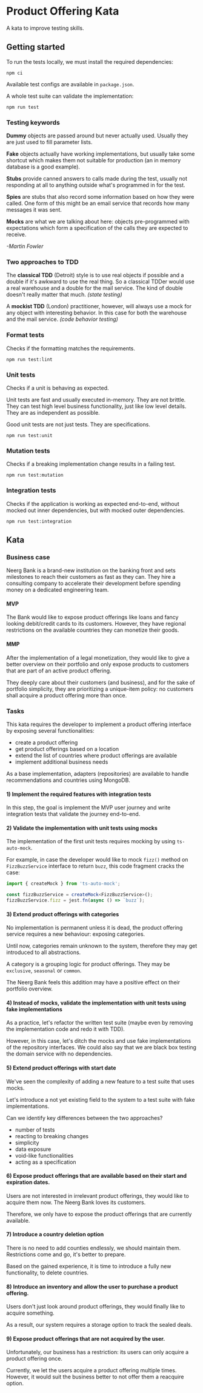 # Product Offering Kata

A kata to improve testing skills.

## Getting started

To run the tests locally, we must install the required dependencies:

```shell
npm ci
```

Available test configs are available in `package.json`.

A whole test suite can validate the implementation:

```shell
npm run test
```

### Testing keywords

**Dummy** objects are passed around but never actually used. Usually they are just used to fill parameter lists.

**Fake** objects actually have working implementations, but usually take some shortcut which makes them not suitable for
production (an in memory database is a good example).

**Stubs** provide canned answers to calls made during the test, usually not responding at all to anything outside what's
programmed in for the test.

**Spies** are stubs that also record some information based on how they were called. One form of this might be an email
service that records how many messages it was sent.

**Mocks** are what we are talking about here: objects pre-programmed with expectations which form a specification of the
calls they are expected to receive.

*-Martin Fowler*

### Two approaches to TDD

The **classical TDD** (Detroit) style is to use real objects if possible and a double if it's awkward to use the real
thing. So a classical TDDer would use a real warehouse and a double for the mail service. The kind of double doesn't
really matter that much. *(state testing)*

A **mockist TDD** (London) practitioner, however, will always use a mock for any object with interesting behavior. In
this case for both the warehouse and the mail service. *(code behavior testing)*

### Format tests

Checks if the formatting matches the requirements.

```shell
npm run test:lint
```

### Unit tests

Checks if a unit is behaving as expected.

Unit tests are fast and usually executed in-memory. They are not brittle. They can test high level business
functionality, just like low level details. They are as independent as possible.

Good unit tests are not just tests. They are specifications.

```shell
npm run test:unit
```

### Mutation tests

Checks if a breaking implementation change results in a failing test.

```shell
npm run test:mutation
```

### Integration tests

Checks if the application is working as expected end-to-end, without mocked out inner dependencies, but with mocked
outer dependencies.

```shell
npm run test:integration
```

## Kata

### Business case

Neerg Bank is a brand-new institution on the banking front and sets milestones to reach their customers as fast as
they can. They hire a consulting company to accelerate their development before spending money on a dedicated
engineering team.

#### MVP

The Bank would like to expose product offerings like loans and fancy looking debit/credit cards to its customers.
However, they have regional restrictions on the available countries they can monetize their goods.

#### MMP

After the implementation of a legal monetization, they would like to give a better overview on their portfolio and
only expose products to customers that are part of an active product offering.

They deeply care about their customers (and business), and for the sake of portfolio simplicity, they are prioritizing
a unique-item policy: no customers shall acquire a product offering more than once.

### Tasks

This kata requires the developer to implement a product offering interface by exposing several functionalities:

- create a product offering
- get product offerings based on a location
- extend the list of countries where product offerings are available
- implement additional business needs

As a base implementation, adapters (repositories) are available to handle recommendations and countries using MongoDB.

#### 1) Implement the required features with integration tests

In this step, the goal is implement the MVP user journey and write integration tests that validate the journey
end-to-end.

#### 2) Validate the implementation with unit tests using mocks

The implementation of the first unit tests requires mocking by using `ts-auto-mock`.

For example, in case the developer would like to mock `fizz()` method on `FizzBuzzService` interface to return `buzz`,
this code fragment cracks the case:

```typescript
import { createMock } from 'ts-auto-mock';

const fizzBuzzService = createMock<FizzBuzzService>();
fizzBuzzService.fizz = jest.fn(async () => `buzz`);
```

#### 3) Extend product offerings with categories

No implementation is permanent unless it is dead, the product offering service requires a new behaviour:
exposing categories.

Until now, categories remain unknown to the system, therefore they may get introduced to all abstractions.

A category is a grouping logic for product offerings. They may be `exclusive`, `seasonal` or `common`.

The Neerg Bank feels this addition may have a positive effect on their portfolio overview.

#### 4) Instead of mocks, validate the implementation with unit tests using fake implementations

As a practice, let's refactor the written test suite (maybe even by removing the implementation code and redo it with
TDD).

However, in this case, let's ditch the mocks and use fake implementations of the repository interfaces. We could also
say that we are black box testing the domain service with no dependencies.

#### 5) Extend product offerings with start date

We've seen the complexity of adding a new feature to a test suite that uses mocks.

Let's introduce a not yet existing field to the system to a test suite with fake implementations.

Can we identify key differences between the two approaches?
- number of tests
- reacting to breaking changes
- simplicity
- data exposure
- void-like functionalities
- acting as a specification

#### 6) Expose product offerings that are available based on their start and expiration dates.

Users are not interested in irrelevant product offerings, they would like to acquire them now. The Neerg Bank loves its
customers.

Therefore, we only have to expose the product offerings that are currently available.

#### 7) Introduce a country deletion option

There is no need to add counties endlessly, we should maintain them. Restrictions come and go, it's better to prepare.

Based on the gained experience, it is time to introduce a fully new functionality, to delete countries.

#### 8) Introduce an inventory and allow the user to purchase a product offering.

Users don't just look around product offerings, they would finally like to acquire something.

As a result, our system requires a storage option to track the sealed deals.

#### 9) Expose product offerings that are not acquired by the user.

Unfortunately, our business has a restriction: its users can only acquire a product offering once.

Currently, we let the users acquire a product offering multiple times. However, it would suit the business better to
not offer them a reacquire option.

